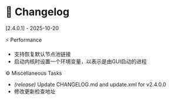 # 📝 Changelog

[2.4.0.1] - 2025-10-20

⚡ Performance

- 支持恢复默认节点池链接
- 启动内核时设置一个环境变量，以表示是由GUI启动的进程

⚙️ Miscellaneous Tasks

- *(release)* Update CHANGELOG.md and update.xml for v2.4.0.0
- 修改更新检查地址
